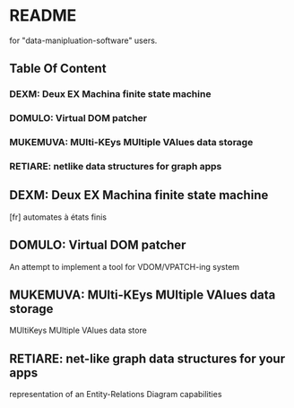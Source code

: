 
# README 
for "data-manipluation-software" users.

## Table Of Content
### DEXM: Deux EX Machina finite state machine
### DOMULO: Virtual DOM patcher
### MUKEMUVA: MUlti-KEys MUltiple VAlues data storage
### RETIARE: netlike data structures for graph apps

## DEXM: Deux EX Machina finite state machine
[fr] automates à états finis
    
## DOMULO: Virtual DOM patcher
An attempt to implement a tool for VDOM/VPATCH-ing system

## MUKEMUVA: MUlti-KEys MUltiple VAlues data storage
MUltiKeys MUltiple VAlues data store 

## RETIARE: net-like graph data structures for your apps
representation of an Entity-Relations Diagram capabilities





